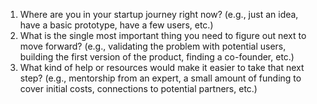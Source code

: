 1. Where are you in your startup journey right now? (e.g., just an idea, have a basic prototype, have a few users, etc.)
2. What is the single most important thing you need to figure out next to move forward? (e.g., validating the problem with potential users, building the first version of the product, finding a co-founder, etc.)
3. What kind of help or resources would make it easier to take that next step? (e.g., mentorship from an expert, a small amount of funding to cover initial costs, connections to potential partners, etc.)